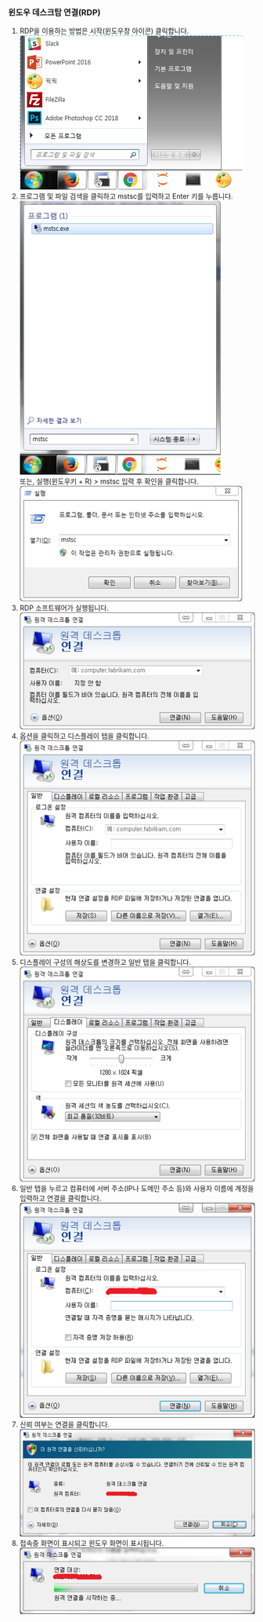 ### 윈도우 데스크탑 연결(RDP)  
1. RDP을 이용하는 방법은 시작(윈도우창 아이콘) 클릭합니다.  
![프로그램 및 파일 검색](img/01_rdp_windowskey.jpg)  
2. 프로그램 및 파일 검색을 클릭하고 mstsc를 입력하고 Enter 키를 누릅니다.  
![mstsc](img/02_rdp_mstsc.jpg)  
또는, 실행(윈도우키 + R) > mstsc 입력 후 확인을 클릭합니다.  
![mstsc](img/03_rdp_mstsc2.jpg)  
3. RDP 소프트웨어가 실행됩니다.  
![RDP](img/04_rdp_software.jpg)  
4. 옵션을 클릭하고 디스플레이 탭을 클릭합니다.  
![옵션](img/05_rdp_software2.jpg)  
5. 디스플레이 구성의 해상도를 변경하고 일반 탭을 클릭합니다.  
![디스플레이](img/06_rdp_software3.jpg)  
6. 일반 탭을 누르고 컴퓨터에 서버 주소(IP나 도메인 주소 등)와 사용자 이름에 계정을 입력하고 연결을 클릭합니다.  
![서버 주소](img/07_rdp_connect.jpg)  
7. 신뢰 여부는 연결을 클릭합니다.  
![신뢰 여부](img/08_rdp_connect2.jpg)  
8. 접속중 화면이 표시되고 윈도우 화면이 표시됩니다.  
![접속중](img/09_rdp_connect3.jpg)  
